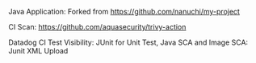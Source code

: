 Java Application: Forked from https://github.com/nanuchi/my-project

CI Scan: https://github.com/aquasecurity/trivy-action

Datadog CI Test Visibility: JUnit for Unit Test, Java SCA and Image SCA: Junit XML Upload
